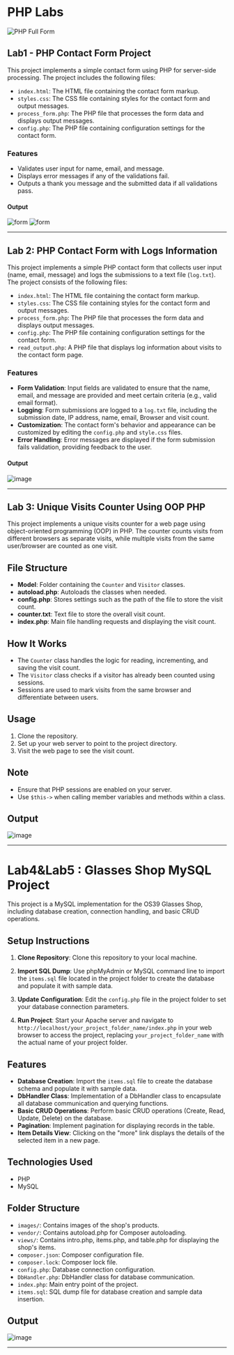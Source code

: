 # PHP Labs

![PHP Full Form](https://www.cheggindia.com/wp-content/uploads/2023/09/php-full-form.png)

## Lab1 - PHP Contact Form Project

This project implements a simple contact form using PHP for server-side processing. The project includes the following files:

- `index.html`: The HTML file containing the contact form markup.
- `styles.css`: The CSS file containing styles for the contact form and output messages.
- `process_form.php`: The PHP file that processes the form data and displays output messages.
- `config.php`: The PHP file containing configuration settings for the contact form.

### Features

- Validates user input for name, email, and message.
- Displays error messages if any of the validations fail.
- Outputs a thank you message and the submitted data if all validations pass.

#### Output
![form](https://github.com/ZeinabAbdelghaffar/PHP_Labs/assets/87963230/79dd2316-d6cb-4138-95c5-3b1c21b21966)
![form](https://github.com/ZeinabAbdelghaffar/PHP_Labs/assets/87963230/2e38267d-8ef4-48ec-ad94-cc3da0efd7fb)

---
## Lab 2: PHP Contact Form with Logs Information

This project implements a simple PHP contact form that collects user input (name, email, message) and logs the submissions to a text file (`log.txt`). The project consists of the following files:

- `index.html`: The HTML file containing the contact form markup.
- `styles.css`: The CSS file containing styles for the contact form and output messages.
- `process_form.php`: The PHP file that processes the form data and displays output messages.
- `config.php`: The PHP file containing configuration settings for the contact form.
- `read_output.php`: A PHP file that displays log information about visits to the contact form page.

### Features

- **Form Validation**: Input fields are validated to ensure that the name, email, and message are provided and meet certain criteria (e.g., valid email format).
- **Logging**: Form submissions are logged to a `log.txt` file, including the submission date, IP address, name, email, Browser and visit count.
- **Customization**: The contact form's behavior and appearance can be customized by editing the `config.php` and `style.css` files.
- **Error Handling**: Error messages are displayed if the form submission fails validation, providing feedback to the user.

#### Output
![image](https://github.com/ZeinabAbdelghaffar/PHP_Labs/assets/87963230/1a5fa37c-f75e-419d-99f7-df847e2c98a3)

---
## Lab 3: Unique Visits Counter Using OOP PHP

This project implements a unique visits counter for a web page using object-oriented programming (OOP) in PHP. The counter counts visits from different browsers as separate visits, while multiple visits from the same user/browser are counted as one visit.

## File Structure

- **Model**: Folder containing the `Counter` and `Visitor` classes.
- **autoload.php**: Autoloads the classes when needed.
- **config.php**: Stores settings such as the path of the file to store the visit count.
- **counter.txt**: Text file to store the overall visit count.
- **index.php**: Main file handling requests and displaying the visit count.

## How It Works

- The `Counter` class handles the logic for reading, incrementing, and saving the visit count.
- The `Visitor` class checks if a visitor has already been counted using sessions.
- Sessions are used to mark visits from the same browser and differentiate between users.

## Usage

1. Clone the repository.
2. Set up your web server to point to the project directory.
3. Visit the web page to see the visit count.

## Note

- Ensure that PHP sessions are enabled on your server.
- Use `$this->` when calling member variables and methods within a class.

## Output 
![image](https://github.com/ZeinabAbdelghaffar/PHP_Labs/assets/87963230/e5f8eac4-5161-481d-adb9-006fe640013d)

---
# Lab4&Lab5 : Glasses Shop MySQL Project

This project is a MySQL implementation for the OS39 Glasses Shop, including database creation, connection handling, and basic CRUD operations.

## Setup Instructions

1. **Clone Repository**: Clone this repository to your local machine.

2. **Import SQL Dump**: Use phpMyAdmin or MySQL command line to import the `items.sql` file located in the project folder to create the database and populate it with sample data.

3. **Update Configuration**: Edit the `config.php` file in the project folder to set your database connection parameters.

4. **Run Project**: Start your Apache server and navigate to `http://localhost/your_project_folder_name/index.php` in your web browser to access the project, replacing `your_project_folder_name` with the actual name of your project folder.

## Features

- **Database Creation**: Import the `items.sql` file to create the database schema and populate it with sample data.
- **DbHandler Class**: Implementation of a DbHandler class to encapsulate all database communication and querying functions.
- **Basic CRUD Operations**: Perform basic CRUD operations (Create, Read, Update, Delete) on the database.
- **Pagination**: Implement pagination for displaying records in the table.
- **Item Details View**: Clicking on the "more" link displays the details of the selected item in a new page.

## Technologies Used

- PHP
- MySQL

## Folder Structure

- `images/`: Contains images of the shop's products.
- `vendor/`: Contains autoload.php for Composer autoloading.
- `views/`: Contains intro.php, items.php, and table.php for displaying the shop's items.
- `composer.json`: Composer configuration file.
- `composer.lock`: Composer lock file.
- `config.php`: Database connection configuration.
- `DbHandler.php`: DbHandler class for database communication.
- `index.php`: Main entry point of the project.
- `items.sql`: SQL dump file for database creation and sample data insertion.

## Output
![image](https://github.com/ZeinabAbdelghaffar/PHP_Labs/assets/87963230/6518cf3b-9c81-458b-8c09-de48ae5a8a45)

---
